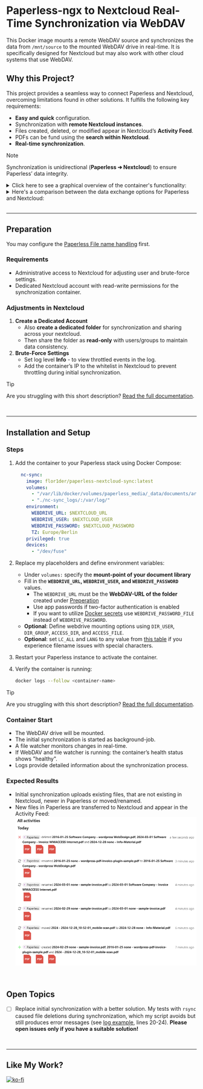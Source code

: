 # Paperless-ngx to Nextcloud Real-Time Synchronization via WebDAV

This Docker image mounts a remote WebDAV source and synchronizes the data from `/mnt/source` to the mounted WebDAV drive in real-time. It is specifically designed for Nextcloud but may also work with other cloud systems that use WebDAV.

## Why this Project?
This project provides a seamless way to connect Paperless and Nextcloud, overcoming limitations found in other solutions. It fulfills the following key requirements:

- **Easy and quick** configuration.
- Synchronization with **remote Nextcloud instances**.
- Files created, deleted, or modified appear in Nextcloud’s **Activity Feed**.
- PDFs can be fund using the **search within Nextcloud**.
- **Real-time synchronization**.

> [!NOTE]  
> Synchronization is unidirectional (<b>Paperless ➔ Nextcloud</b>) to ensure Paperless’ data integrity.

<details>
<summary>Click here to see a graphical overview of the container's functionality:</summary>

![](documentation/my-setup_diagram-1.drawio.svg)
</details>

<details>
<summary>Here's a comparison between the data exchange options for Paperless and Nextcloud:</summary>

|                                         | Nextcloud <br>Paperless App | Local Mount | SFTP or <br>SMB/CIFS ¹ | This Container  |
| --------------------------------------- | --------------------------- | ----------- | ---------------------- | --------------- |
| Easy SetUp                              | ✅                          | ✅          | ✅                     | ✅ ²            |
| Paperless Files available in Nextcloud  | ❌                          | ✅          | ✅                     | ✅              |
| Send files to Paperless consume (File input) | ✅ ³                   | ☑️ ⁴        | ☑️ ⁴                   | ❌ ³            |
| Services on another Host (same Network) | ✅                          | ❌          | ✅                     | ✅              |
| remote Services                         | ✅                          | ❌          | ☑️ ⁵                   | ✅              |
| Files available in the Nextcloud Search | ❌ ³                        | ❌          | ❌                     | ✅              |
| Recent Paperless-changes available in Nextcloud Activity App | ❌ ³   | ❌          | ❌                     | ✅              |
| Paperless Files backed up in Nextcloud ⁶ | ❌ ³                       | ❌          | ❌                     | ✅ ⁶            |
| Works with both: Docker and Bare-Metal  | ✅                          | ✅ ⁷        | ✅ ⁷                   | ✖️ ⁸            |

¹ Additional FTP or SMB/CIFS service required  
² see prerequisites  
³ Nextcloud Paperless App: Nextcloud → Paperless / this container: Paperless → Nextcloud  
⁴ a second external mount with writing permission required  
⁵ only SFTP (SMB/CIFS not recommended over the Internet!)  
⁶ this does NOT replace a regular backup including the Paperless Database   
⁷ for Docker: ensure correct mounting  
⁸ untested. Probably won't work OOTB and requires a more complex set-up  
</details>

<br>

---

## Preparation

You may configure the [Paperless File name handling](https://docs.paperless-ngx.com/advanced_usage/#file-name-handling) first.

### Requirements
- Administrative access to Nextcloud for adjusting user and brute-force settings.
- Dedicated Nextcloud account with read-write permissions for the synchronization container.

### Adjustments in Nextcloud
1. **Create a Dedicated Account**
   - Also **create a dedicated folder** for synchronization and sharing across your nextcloud.
   - Then share the folder as **read-only** with users/groups to maintain data consistency.
2. **Brute-Force Settings**
   - Set log level **Info** - to view throttled events in the log.
   - Add the container’s IP to the whitelist in Nextcloud to prevent throttling during initial synchronization.

> [!TIP]
> Are you struggling with this short description? <a href="https://github.com/Flo-R1der/paperless-nextcloud-sync/blob/main/documentation/README.md">Read the full documentation</a>.

<br>

---

## Installation and Setup

### Steps

1. Add the container to your Paperless stack using Docker Compose:
   ```yaml
     nc-sync:
       image: flor1der/paperless-nextcloud-sync:latest
       volumes:
         - "/var/lib/docker/volumes/paperless_media/_data/documents/archive:/mnt/source:ro"
         - "./nc-sync_logs/:/var/log/"
       environment:
         WEBDRIVE_URL: $NEXTCLOUD_URL
         WEBDRIVE_USER: $NEXTCLOUD_USER
         WEBDRIVE_PASSWORD: $NEXTCLOUD_PASSWORD
         TZ: Europe/Berlin
       privileged: true
       devices:
         - "/dev/fuse"
   ```

2. Replace my placeholders and define environment variables:
   - Under `volumes:` specify the **mount-point of your document library**
   - Fill in the **`WEBDRIVE_URL`, `WEBDRIVE_USER`, and `WEBDRIVE_PASSWORD`** values.
	   - The `WEBDRIVE_URL` must be the **WebDAV-URL of the folder** created under [Preperation](#preparation)
      - Use app passwords if two-factor authentication is enabled 
	   - If you want to utilize [Docker secrets](https://docs.docker.com/compose/how-tos/use-secrets/) use `WEBDRIVE_PASSWORD_FILE` instead of `WEBDRIVE_PASSWORD`.
   - **Optional**: Define webdrive mounting options using `DIR_USER`, `DIR_GROUP`, `ACCESS_DIR`, and `ACCESS_FILE`.
   - **Optional**: set `LC_ALL` and `LANG` to any value from [this table](https://docs.oracle.com/cd/E23824_01/html/E26033/glset.html#glscx) if you experience filename issues with special characters.

3. Restart your Paperless instance to activate the container.

4. Verify the container is running:
   ```bash
   docker logs --follow <container-name>
   ```

> [!TIP]
> Are you struggling with this short description? <a href="https://github.com/Flo-R1der/paperless-nextcloud-sync/blob/main/documentation/README.md">Read the full documentation</a>.

### Container Start
- The WebDAV drive will be mounted.
- The initial synchronization is started as background-job.
- A file watcher monitors changes in real-time.
- If WebDAV and file watcher is running: the container’s health status shows "healthy".
- Logs provide detailed information about the synchronization process.


### Expected Results
- Initial synchronization uploads existing files, that are not existing in Nextcloud, newer in Paperless or moved/renamed.
- New files in Paperless are transferred to Nextcloud and appear in the Activity Feed:  
![Nextcloud's Activity Feed](documentation/nextcloud-activity_example.png)

<br>

## Open Topics
- [ ] Replace initial synchronization with a better solution. My tests with `rsync` caused file deletions during synchronization, which my script avoids but still produces error messages (see [log example](documentation/container-logs_example.txt), lines 20-24). **Please open issues only if you have a suitable solution!**

<br>

---

## Like My Work?
[![ko-fi](https://ko-fi.com/img/githubbutton_sm.svg)](https://ko-fi.com/I3I4160K4Y)
